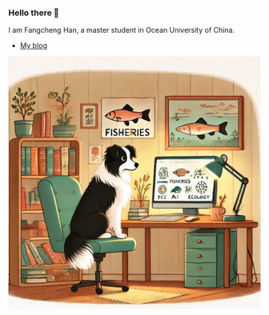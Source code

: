 ### Hello there 👋 

I am Fangcheng Han, a master student in Ocean University of China.

+ [My blog](https://fc-han.github.io/Blog/)

![cover](cover.jpg)

